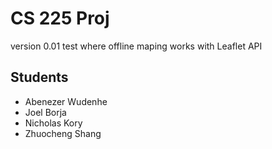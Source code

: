# CS 225 Proj

version 0.01 test where offline maping works with Leaflet API

## Students

- Abenezer Wudenhe
- Joel Borja
- Nicholas Kory
- Zhuocheng Shang

